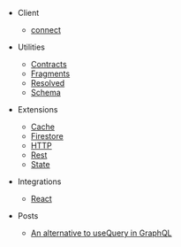 - Client

  - [connect](doc/connect)

- Utilities

  - [Contracts](extensions/contracts)
  - [Fragments](extensions/fragments)
  - [Resolved](extensions/resolved)
  - [Schema](extensions/schema)

- Extensions

  - [Cache](extensions/cache)
  - [Firestore](extensions/http)
  - [HTTP](extensions/http)
  - [Rest](extensions/rest)
  - [State](extensions/state)

- Integrations

  - [React](extensions/react)

- Posts

  - [An alternative to useQuery in GraphQL](posts/An-alternative-to-use-query-for-graphql)
